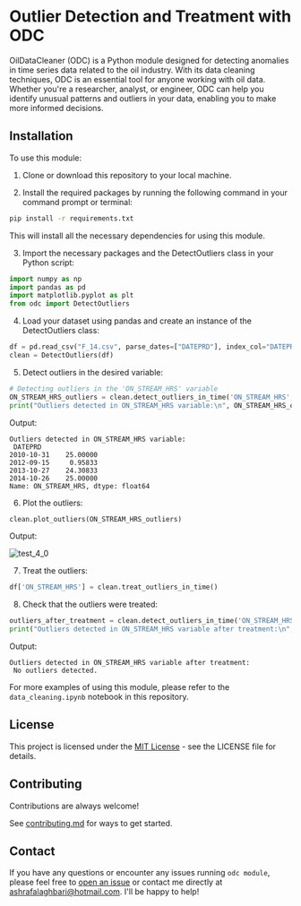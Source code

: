 # Outlier Detection and Treatment with ODC

OilDataCleaner (ODC) is a Python module designed for detecting anomalies in time series data related to the oil industry. With its data cleaning techniques, ODC is an essential tool for anyone working with oil data. Whether you're a researcher, analyst, or engineer, ODC can help you identify unusual patterns and outliers in your data, enabling you to make more informed decisions.

## Installation
To use this module:

1. Clone or download this repository to your local machine.

2. Install the required packages by running the following command in your command prompt or terminal:

```bash
pip install -r requirements.txt
```
This will install all the necessary dependencies for using this module.

3. Import the necessary packages and the DetectOutliers class in your Python script:

```python
import numpy as np
import pandas as pd
import matplotlib.pyplot as plt
from odc import DetectOutliers
```
4. Load your dataset using pandas and create an instance of the DetectOutliers class:

```python
df = pd.read_csv("F_14.csv", parse_dates=["DATEPRD"], index_col="DATEPRD")
clean = DetectOutliers(df)
```

5. Detect outliers in the desired variable:

```python
# Detecting outliers in the 'ON_STREAM_HRS' variable
ON_STREAM_HRS_outliers = clean.detect_outliers_in_time('ON_STREAM_HRS', 'BORE_OIL_VOL')
print("Outliers detected in ON_STREAM_HRS variable:\n", ON_STREAM_HRS_outliers)

```
Output:

    Outliers detected in ON_STREAM_HRS variable:
     DATEPRD
    2010-10-31    25.00000
    2012-09-15     0.95833
    2013-10-27    24.30833
    2014-10-26    25.00000
    Name: ON_STREAM_HRS, dtype: float64

6. Plot the outliers:

```python
clean.plot_outliers(ON_STREAM_HRS_outliers)
```
Output:

![test_4_0](https://user-images.githubusercontent.com/98224412/236640490-ae183998-86ec-4911-8df2-1c56d0892211.png)


7. Treat the outliers:

```python
df['ON_STREAM_HRS'] = clean.treat_outliers_in_time()
```
8. Check that the outliers were treated:

```python
outliers_after_treatment = clean.detect_outliers_in_time('ON_STREAM_HRS', 'BORE_OIL_VOL')
print("Outliers detected in ON_STREAM_HRS variable after treatment:\n", outliers_after_treatment)
```
Output:

    Outliers detected in ON_STREAM_HRS variable after treatment:
     No outliers detected.



For more examples of using this module, please refer to the `data_cleaning.ipynb` notebook in this repository.


## License

This project is licensed under the [MIT License](https://github.com/ashrafalaghbari/odc/blob/main/LICENSE) - see the LICENSE file for details.


## Contributing

Contributions are always welcome!

See [contributing.md](https://github.com/ashrafalaghbari/odc/blob/main/contributing.md) for ways to get started.

## Contact

If you have any questions or encounter any issues running `odc module`, please feel free to [open an issue](https://github.com/ashrafalaghbari/odc/issues) or contact me directly at [ashrafalaghbari@hotmail.com](mailto:ashrafalaghbari@hotmail.com). I'll be happy to help!



